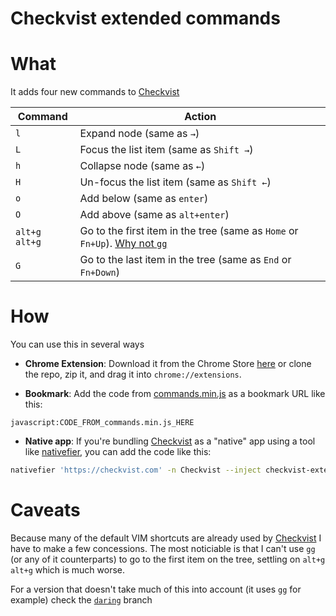 # Checkvist extended commands

# What

It adds four new commands to [Checkvist](https://checkvist.com)

| Command  | Action |
| ------------- | ------------- |
| `l`  | Expand node (same as `→`)  |
| `L`  | Focus the list item (same as `Shift →`)  |
| `h`  | Collapse node (same as `←`)  |
| `H`  | Un-focus the list item (same as `Shift ←`)  |
| `o`  | Add below (same as `enter`)  |
| `O`  | Add above (same as `alt+enter`)  |
| `alt+g alt+g`  | Go to the first item in the tree (same as `Home` or `Fn+Up`). [Why not `gg`](#caveats)  |
| `G`  | Go to the last item in the tree (same as `End` or `Fn+Down`)  |


# How

You can use this in several ways

- **Chrome Extension**: Download it from the Chrome Store [here](https://chrome.google.com/webstore/detail/checkvist-extended-comman/fofahggocngkjhdjmpplnaebognbkfmo) or clone the repo, zip it, and drag it into `chrome://extensions`.

- **Bookmark**: Add the code from [commands.min.js](https://raw.githubusercontent.com/NicoSantangelo/checkvist-extended-commands/master/commands.min.js) as a bookmark URL like this:

```
javascript:CODE_FROM_commands.min.js_HERE
```

- **Native app**: If you're bundling [Checkvist](https://checkvist.com) as a "native" app using a tool like [nativefier](https://github.com/jiahaog/nativefier), you can add the code like this:

```bash
nativefier 'https://checkvist.com' -n Checkvist --inject checkvist-extended-commands/commands.js
```

# Caveats

Because many of the default VIM shortcuts are already used by [Checkvist](https://checkvist.com) I have to make a few concessions. The most noticiable is that I can't use `gg` (or any of it counterparts) to go to the first item on the tree, settling on `alt+g alt+g` which is much worse.

For a version that doesn't take much of this into account (it uses `gg` for example) check the [`daring`](https://github.com/NicoSantangelo/checkvist-extended-commands/tree/daring) branch
